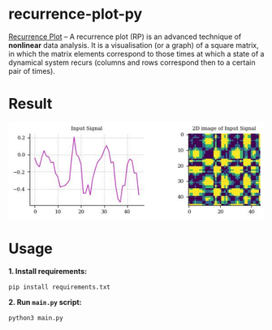 # recurrence-plot-py
[Recurrence Plot](http://www.recurrence-plot.tk/glance.php#:~:text=Recurrence%20plot%20%E2%80%93%20A%20recurrence%20plot,a%20certain%20pair%20of%20times) – A recurrence plot (RP) is an advanced technique of **nonlinear** data analysis. It is a visualisation (or a graph) of a square matrix, in which the matrix elements correspond to those times at which a state of a dynamical system recurs (columns and rows correspond then to a certain pair of times).

# Result
![](results/1D_to_2D.jpg)

# Usage
**1. Install requirements:**

    pip install requirements.txt

**2. Run `main.py` script:**

    python3 main.py